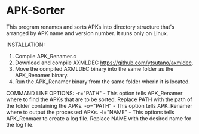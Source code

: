 # APK-Sorter
This program renames and sorts APKs into directory structure that's arranged by APK name and version number. It runs only on Linux.

INSTALLATION:
1. Compile APK_Renamer.c
2. Download and compile AXMLDEC https://github.com/ytsutano/axmldec.
3. Move the compiled AXMLDEC binary into the same folder as the APK_Renamer binary.
4. Run the APK_Renamer binary from the same folder wherin it is located.

COMMAND LINE OPTIONS:
-r="PATH" - This option tells APK_Renamer where to find the APKs that are to be sorted. Replace PATH with the path of the folder containing the APKs.
-o="PATH" - This option tells APK_Renamer where to output the processed APKs. 
-l="NAME" - This options tells APK_Renmaer to create a log file. Replace NAME with the desired name for the log file.
